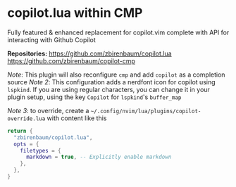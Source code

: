 # copilot.lua within CMP

Fully featured & enhanced replacement for copilot.vim complete with API for interacting with Github Copilot

**Repositories:** 
<https://github.com/zbirenbaum/copilot.lua>
<https://github.com/zbirenbaum/copilot-cmp>

_Note_: This plugin will also reconfigure `cmp` and add `copilot` as a completion source
_Note 2_: This configuration adds a nerdfont icon for copilot using `lspkind`. If you are using regular characters, you can change it in your plugin setup, using the key `Copilot` for `lspkind`'s `buffer_map`

_Note 3_: to override, create a `~/.config/nvim/lua/plugins/copilot-override.lua` with content like this

```lua
return {
  "zbirenbaum/copilot.lua",
  opts = {
    filetypes = {
      markdown = true, -- Explicitly enable markdown
    },
  },
}
```

